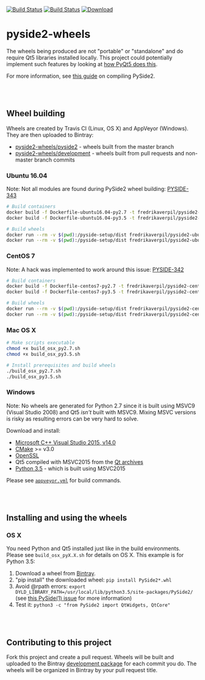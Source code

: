 [![Build Status](https://travis-ci.org/fredrikaverpil/pyside2-wheels.svg?branch=master)](https://travis-ci.org/fredrikaverpil/pyside2-wheels) [![Build Status](https://ci.appveyor.com/api/projects/status/plmqonu08rea3s4f/branch/master?svg=true)](https://ci.appveyor.com/project/fredrikaverpil/pyside2-wheels) [ ![Download](https://api.bintray.com/packages/fredrikaverpil/pyside2-wheels/pyside2/images/download.svg) ](https://bintray.com/fredrikaverpil/pyside2-wheels/pyside2/_latestVersion#files)

# pyside2-wheels

The wheels being produced are not "portable" or "standalone" and do require Qt5 libraries installed locally. This project could potentially implement such features by looking at [how PyQt5 does this](https://github.com/pyqt/python-qt5/wiki/Updating-the-repository#bundling).

For more information, see [this guide](https://fredrikaverpil.github.io/2016/08/17/compiling-pyside2/) on compiling PySide2.

<br><br>

## Wheel building

Wheels are created by Travis CI (Linux, OS X) and AppVeyor (Windows). They are then uploaded to Bintray:

* [pyside2-wheels/pyside2](https://bintray.com/fredrikaverpil/pyside2-wheels/pyside2#files) - wheels built from the master branch
* [pyside2-wheels/development](https://bintray.com/fredrikaverpil/pyside2-wheels/development#files) - wheels built from pull requests and non-master branch commits

### Ubuntu 16.04

Note: Not all modules are found during PySide2 wheel building: [PYSIDE-343](https://bugreports.qt.io/browse/PYSIDE-343)

```bash
# Build containers
docker build -f Dockerfile-ubuntu16.04-py2.7 -t fredrikaverpil/pyside2-ubuntu16.04-py2.7 .
docker build -f Dockerfile-ubuntu16.04-py3.5 -t fredrikaverpil/pyside2-ubuntu16.04-py3.5 .

# Build wheels
docker run --rm -v $(pwd):/pyside-setup/dist fredrikaverpil/pyside2-ubuntu16.04-py2.7
docker run --rm -v $(pwd):/pyside-setup/dist fredrikaverpil/pyside2-ubuntu16.04-py3.5
```

### CentOS 7

Note: A hack was implemented to work around this issue: [PYSIDE-342](https://bugreports.qt.io/browse/PYSIDE-342)

```bash
# Build containers
docker build -f Dockerfile-centos7-py2.7 -t fredrikaverpil/pyside2-centos7-py2.7 .
docker build -f Dockerfile-centos7-py3.5 -t fredrikaverpil/pyside2-centos7-py3.5 .

# Build wheels
docker run --rm -v $(pwd):/pyside-setup/dist fredrikaverpil/pyside2-centos7-py2.7
docker run --rm -v $(pwd):/pyside-setup/dist fredrikaverpil/pyside2-centos7-py3.5
```

### Mac OS X

```bash
# Make scripts executable
chmod +x build_osx_py2.7.sh
chmod +x build_osx_py3.5.sh

# Install prerequisites and build wheels
./build_osx_py2.7.sh
./build_osx_py3.5.sh
```

### Windows

Note: No wheels are generated for Python 2.7 since it is built using MSVC9 (Visual Studio 2008) and Qt5 *isn't* built with MSVC9. Mixing MSVC versions is risky as resulting errors can be very hard to solve.

Download and install:

* [Microsoft C++ Visual Studio 2015, v14.0](https://www.visualstudio.com/)
* [CMake](https://cmake.org/download) >= v3.0
* [OpenSSL](https://sourceforge.net/projects/openssl)
* Qt5 compiled with MSVC2015 from the [Qt archives](https://download.qt.io/archive/qt/)
* [Python 3.5](https://www.python.org) - which is built using MSVC2015

Please see [`appveyor.yml`](https://github.com/fredrikaverpil/pyside2-wheels/blob/master/appveyor.yml) for build commands.

<br><br>

## Installing and using the wheels

### OS X

You need Python and Qt5 installed just like in the build environments. Please see `build_osx_pyX.X.sh` for details on OS X. This example is for Python 3.5:

1. Download a wheel from [Bintray](https://bintray.com/fredrikaverpil/pyside2-wheels/pyside2/_latestVersion#files).
2. "pip install" the downloaded wheel: `pip install PySide2*.whl`
3. Avoid @rpath errors: `export DYLD_LIBRARY_PATH=/usr/local/lib/python3.5/site-packages/PySide2/` (see [this PySide(1) issue](https://github.com/PySide/PySide/issues/129) for more information)
4. Test it: `python3 -c "from PySide2 import QtWidgets, QtCore"`

<br><br>

## Contributing to this project

Fork this project and create a pull request. Wheels will be built and uploaded to the Bintray [development package](https://bintray.com/fredrikaverpil/pyside2-wheels/development/_latestVersion#files) for each commit you do. The wheels will be organized in Bintray by your pull request title.
